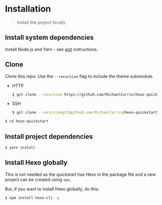 # Installation
> Install the project locally

## Install system dependencies

Install Node.js and Yarn - see [gist](https://gist.github.com/MichaelCurrin/bdc34c554fa3023ee81449eb77375fcb) instructions.


## Clone

Clone this repo. Use the `--recursive` flag to include the theme submodule.

- HTTP
    ```sh
    $ git clone --recursive https://github.com/MichaelCurrin/hexo-quickstart
    ```
- SSH
    ```sh
    $ git clone --recursivegit@github.com:MichaelCurrin/hexo-quickstart.git
    ```

```sh
$ cd hexo-quickstart
```


## Install project dependencies

```sh
$ yarn install
```


## Install Hexo globally

This is not needed as the quickstart has Hexo in the package file and a new project can be created using `npx`.

But, if you want to install Hexo globally, do this:

```sh
$ npm install hexo-cli -g
```

